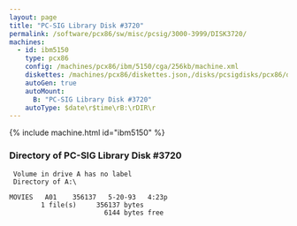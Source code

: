```yaml
---
layout: page
title: "PC-SIG Library Disk #3720"
permalink: /software/pcx86/sw/misc/pcsig/3000-3999/DISK3720/
machines:
  - id: ibm5150
    type: pcx86
    config: /machines/pcx86/ibm/5150/cga/256kb/machine.xml
    diskettes: /machines/pcx86/diskettes.json,/disks/pcsigdisks/pcx86/diskettes.json
    autoGen: true
    autoMount:
      B: "PC-SIG Library Disk #3720"
    autoType: $date\r$time\rB:\rDIR\r
---
```


{% include machine.html id="ibm5150" %}

### Directory of PC-SIG Library Disk #3720

     Volume in drive A has no label
     Directory of A:\

    MOVIES   A01    356137   5-20-93   4:23p
            1 file(s)     356137 bytes
                            6144 bytes free
